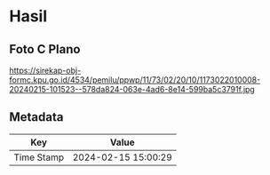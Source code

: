 # Hasil

## Foto C Plano

https://sirekap-obj-formc.kpu.go.id/4534/pemilu/ppwp/11/73/02/20/10/1173022010008-20240215-101523--578da824-063e-4ad6-8e14-599ba5c3791f.jpg


## Metadata

| Key        | Value               |
| ---------- | ------------------- |
| Time Stamp | 2024-02-15 15:00:29 |



